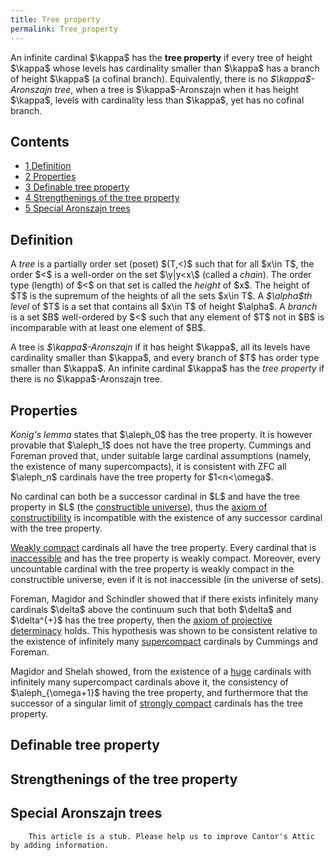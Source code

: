 ```yaml
---
title: Tree property
permalink: Tree_property
---
```












An infinite cardinal \$\kappa\$ has the **tree property** if every tree
of height \$\kappa\$ whose levels has cardinality smaller than
\$\kappa\$ has a branch of height \$\kappa\$ (a cofinal branch).
Equivalently, there is no *\$\kappa\$-Aronszajn tree*, when a tree is
\$\kappa\$-Aronszajn when it has height \$\kappa\$, levels with
cardinality less than \$\kappa\$, yet has no cofinal branch.



## Contents


- [<span class="tocnumber">1</span>
  <span class="toctext">Definition</span>](#Definition)
- [<span class="tocnumber">2</span>
  <span class="toctext">Properties</span>](#Properties)
- [<span class="tocnumber">3</span> <span class="toctext">Definable tree
  property</span>](#Definable_tree_property)
- [<span class="tocnumber">4</span> <span class="toctext">Strengthenings
  of the tree property</span>](#Strengthenings_of_the_tree_property)
- [<span class="tocnumber">5</span> <span class="toctext">Special
  Aronszajn trees</span>](#Special_Aronszajn_trees)


## Definition

A *tree* is a partially order set (poset) \$(T,\<)\$ such that for all
\$x\in T\$, the order \$\<\$ is a well-order on the set \$\\y\|y\<x\\\$
(called a *chain*). The order type (length) of \$\<\$ on that set is
called the *height* of \$x\$. The height of \$T\$ is the supremum of the
heights of all the sets \$x\in T\$. A *\$\alpha\$th level* of \$T\$ is a
set that contains all \$x\in T\$ of height \$\alpha\$. A *branch* is a
set \$B\$ well-ordered by \$\<\$ such that any element of \$T\$ not in
\$B\$ is incomparable with at least one element of \$B\$.

A tree is *\$\kappa\$-Aronszajn* if it has height \$\kappa\$, all its
levels have cardinality smaller than \$\kappa\$, and every branch of
\$T\$ has order type smaller than \$\kappa\$. An infinite cardinal
\$\kappa\$ has the *tree property* if there is no \$\kappa\$-Aronszajn
tree.

## Properties

*Konig's lemma* states that \$\aleph_0\$ has the tree property. It is
however provable that \$\aleph_1\$ does not have the tree property.
Cummings and Foreman proved that, under suitable large cardinal
assumptions (namely, the existence of many supercompacts), it is
consistent with ZFC all \$\aleph_n\$ cardinals have the tree property
for \$1\<n\<\omega\$.

No cardinal can both be a successor cardinal in \$L\$ and have the tree
property in \$L\$ (the [constructible
universe](Constructible_universe "Constructible universe")),
thus the <a
href="http://en.wikipedia.org/wiki/axiom_of_constructibility"
class="extiw" title="wikipedia:axiom of constructibility">axiom of
constructibility</a> is incompatible with the existence of any successor
cardinal with the tree property.

[Weakly
compact](Weakly_compact "Weakly compact")
cardinals all have the tree property. Every cardinal that is
[inaccessible](Inaccessible "Inaccessible")
and has the tree property is weakly compact. Moreover, every uncountable
cardinal with the tree property is weakly compact in the constructible
universe, even if it is not inaccessible (in the universe of sets).

Foreman, Magidor and Schindler showed that if there exists infinitely
many cardinals \$\delta\$ above the continuum such that both \$\delta\$
and \$\delta^{+}\$ has the tree property, then the <a
href="Axiom_of_projective_determinacy"
class="mw-redirect" title="Axiom of projective determinacy">axiom of
projective determinacy</a> holds. This hypothesis was shown to be
consistent relative to the existence of infinitely many
[supercompact](Supercompact "Supercompact")
cardinals by Cummings and Foreman.

Magidor and Shelah showed, from the existence of a
[huge](Huge "Huge")
cardinals with infinitely many supercompact cardinals above it, the
consistency of \$\aleph\_{\omega+1}\$ having the tree property, and
furthermore that the successor of a singular limit of [strongly
compact](Strongly_compact "Strongly compact")
cardinals has the tree property.

## Definable tree property

## Strengthenings of the tree property

## Special Aronszajn trees

        This article is a stub. Please help us to improve Cantor's Attic by adding information.


